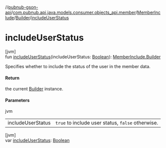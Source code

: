 //[pubnub-gson-api](../../../../index.md)/[com.pubnub.api.java.models.consumer.objects_api.member](../../index.md)/[MemberInclude](../index.md)/[Builder](index.md)/[includeUserStatus](include-user-status.md)

# includeUserStatus

[jvm]\
fun [includeUserStatus](include-user-status.md)(includeUserStatus: [Boolean](https://kotlinlang.org/api/core/kotlin-stdlib/kotlin/-boolean/index.html)): [MemberInclude.Builder](index.md)

Specifies whether to include the status of the user in the member data.

#### Return

the current [Builder](index.md) instance.

#### Parameters

jvm

| | |
|---|---|
| includeUserStatus | `true` to include user status, `false` otherwise. |

[jvm]\
var [includeUserStatus](include-user-status.md): [Boolean](https://kotlinlang.org/api/core/kotlin-stdlib/kotlin/-boolean/index.html)

